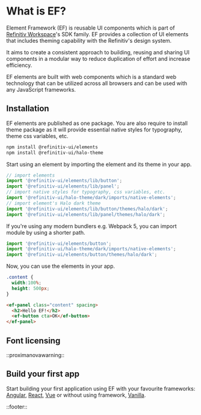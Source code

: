 <!--
type: page
title: Element Framework v5
description: Welcome to Element Framework
location: ./start/installation
layout: default
-->

# What is EF?

Element Framework (EF) is reusable UI components which is part of [Refinitiv Workspace](https://www.refinitiv.com/en/products/refinitiv-workspace)'s SDK family. EF provides a collection of UI elements that includes theming capability with the Refinitiv's design system.

It aims to create a consistent approach to building, reusing and sharing UI components in a modular way to reduce duplication of effort and increase efficiency.

EF elements are built with web components which is a standard web technology that can be utilized across all browsers and can be used with any JavaScript frameworks.

## Installation
EF elements are published as one package. You are also require to install theme package as it will provide essential native styles for typography, theme css variables, etc.

```bash
npm install @refinitiv-ui/elements
npm install @refinitiv-ui/halo-theme
```

Start using an element by importing the element and its theme in your app.

```javascript
// import elements
import '@refinitiv-ui/elements/lib/button';
import '@refinitiv-ui/elements/lib/panel';
// import native styles for typography, css variables, etc.
import '@refinitiv-ui/halo-theme/dark/imports/native-elements';
// import element's Halo dark theme
import '@refinitiv-ui/elements/lib/button/themes/halo/dark';
import '@refinitiv-ui/elements/lib/panel/themes/halo/dark';
```

If you're using any modern bundlers e.g. Webpack 5, you can import module by using a shorter path.

```javascript
import '@refinitiv-ui/elements/button';
import '@refinitiv-ui/halo-theme/dark/imports/native-elements';
import '@refinitiv-ui/elements/button/themes/halo/dark';
```

Now, you can use the elements in your app.

```css
.content {
  width:100%;
  height: 500px;
}
```

```html
<ef-panel class="content" spacing>
  <h2>Hello EF!</h2>
  <ef-button cta>OK</ef-button>
</ef-panel>
```

## Font licensing
::proximanovawarning::

## Build your first app
Start building your first application using EF with your favourite frameworks: [Angular](/integrations/angular), [React](/integrations/react), [Vue](/integrations/vue) or without using framework, [Vanilla](/integrations/javascript).


::footer::
